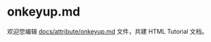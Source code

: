 onkeyup.md
===

欢迎您编辑 <a target="__blank" href="https://github.com/jaywcjlove/html-tutorial/blob/master/docs/attribute/onkeyup.md">docs/attribute/onkeyup.md</a> 文件，共建 HTML Tutorial 文档。